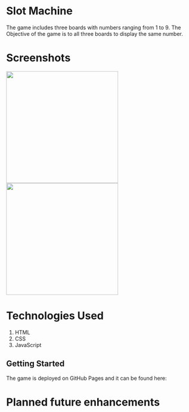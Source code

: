 # Slot Machine

The game includes three boards with numbers ranging from 1 to 9. The Objective of the game is to all three boards to display the same number.

# Screenshots
<img src="https://user-images.githubusercontent.com/38363464/235002006-6ce82908-e282-444c-bc50-26fe903e2864.png" width="300">
<img src="https://user-images.githubusercontent.com/38363464/235001975-73633ffe-63a4-41fc-af64-12400a6b0305.png" width="300">

# Technologies Used
1. HTML 
2. CSS 
3. JavaScript

## Getting Started

The game is deployed on GitHub Pages and it can be found here:


# Planned future enhancements
